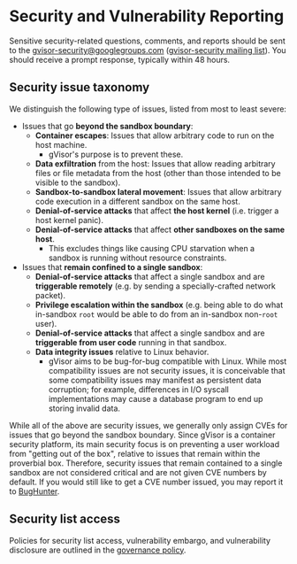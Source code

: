 # Security and Vulnerability Reporting

Sensitive security-related questions, comments, and reports should be sent to
the gvisor-security@googlegroups.com ([gvisor-security mailing list][gvisor-security-list]).
You should receive a prompt response, typically within 48 hours.

## Security issue taxonomy

We distinguish the following type of issues, listed from most to least severe:

-   Issues that go **beyond the sandbox boundary**:
    -   **Container escapes**: Issues that allow arbitrary code to run on the
        host machine.
        -   gVisor's purpose is to prevent these.
    -   **Data exfiltration** from the host: Issues that allow reading arbitrary
        files or file metadata from the host (other than those intended to be
        visible to the sandbox).
    -   **Sandbox-to-sandbox lateral movement**: Issues that allow arbitrary
        code execution in a different sandbox on the same host.
    -   **Denial-of-service attacks** that affect **the host kernel** (i.e.
        trigger a host kernel panic).
    -   **Denial-of-service attacks** that affect **other sandboxes on the same
        host**.
        -   This excludes things like causing CPU starvation when a sandbox is
            running without resource constraints.
-   Issues that **remain confined to a single sandbox**:
    -   **Denial-of-service attacks** that affect a single sandbox and are
        **triggerable remotely** (e.g. by sending a specially-crafted network
        packet).
    -   **Privilege escalation within the sandbox** (e.g. being able to do what
        in-sandbox `root` would be able to do from an in-sandbox non-`root`
        user).
    -   **Denial-of-service attacks** that affect a single sandbox and are
        **triggerable from user code** running in that sandbox.
    -   **Data integrity issues** relative to Linux behavior.
        -   gVisor aims to be bug-for-bug compatible with Linux. While most
            compatibility issues are not security issues, it is conceivable that
            some compatibility issues may manifest as persistent data
            corruption; for example, differences in I/O syscall implementations
            may cause a database program to end up storing invalid data.

While all of the above are security issues, we generally only assign CVEs for
issues that go beyond the sandbox boundary. Since gVisor is a container security
platform, its main security focus is on preventing a user workload from "getting
out of the box", relative to issues that remain within the proverbial box.
Therefore, security issues that remain contained to a single sandbox are not
considered critical and are not given CVE numbers by default. If you would still
like to get a CVE number issued, you may report it to
[BugHunter](https://g.co/vulnz).

## Security list access

Policies for security list access, vulnerability embargo, and vulnerability
disclosure are outlined in the [governance policy](GOVERNANCE.md).

[gvisor-security-list]: https://groups.google.com/forum/#!forum/gvisor-security
